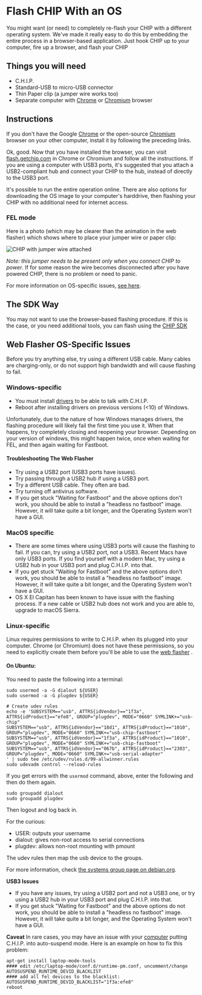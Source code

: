 # Flash CHIP With an OS

You might want (or need) to completely re-flash your CHIP with a different operating system. We've made it really easy to do this by embedding the entire process in a browser-based application. Just hook CHIP up to your computer, fire up a browser, and flash your CHIP


## Things you will need

 * C.H.I.P.
 * Standard-USB to micro-USB connector
 * Thin Paper clip (a jumper wire works too)
 * Separate computer with [Chrome](https://www.google.com/chrome/browser/desktop/index.html) or [Chromium](https://www.chromium.org/getting-involved/download-chromium) browser
 
## Instructions

If you don't have the Google [Chrome](https://www.google.com/chrome/browser/desktop/index.html) or the open-source [Chromium](https://www.chromium.org/getting-involved/download-chromium) browser on your other computer, install it by following the preceding links.

Ok, good. Now that you have installed the browser, you can visit [flash.getchip.com](http://flash.getchip.com) in Chrome or Chromium and follow all the instructions. If you are using a computer with USB3 ports, it's suggested that you attach a USB2-compliant hub and connect your CHIP to the hub, instead of directly to the USB3 port.

It's possible to run the entire operation online. There are also options for downloading the OS image to your computer's harddrive, then flashing your CHIP with no additional need for internet access. 

### FEL mode 
Here is a photo (which may be clearer than the animation in the web flasher) which shows where to place your jumper wire or paper clip:

![CHIP with jumper wire attached](images/uboot_fel_jumper.jpg)

*Note: this jumper needs to be present only when you connect CHIP to power*. If for some reason the wire becomes disconnected after you have powered CHIP, there is no problem or need to panic.



For more information on OS-specific issues, [see here](#web-flasher-os-specific-issues).

## The SDK Way

You may not want to use the browser-based flashing procedure. If this is the case, or you need additional tools, you can flash using the [CHIP SDK](#flash-chip-firmware)

## Web Flasher OS-Specific Issues

Before you try anything else, try using a different USB cable. Many cables are charging-only, or do not support high bandwidth and will cause flashing to fail.

### Windows-specific 
   * You must install [drivers](https://s3-us-west-2.amazonaws.com/getchip.com/extension/drivers/windows/InstallDriver2.exe) to be able to talk with C.H.I.P.
   * Reboot after installing drivers on previous versions (<10) of Windows.
   
Unfortunately, due to the nature of how Windows manages drivers, the flashing procedure will likely fail the first time you use it. When that happens, try completely closing and reopening your browser. Depending on your version of windows, this might happen twice, once when waiting for FEL, and then again waiting for Fastboot.

#### Troubleshooting The Web Flasher
   * Try using a USB2 port (USB3 ports have issues).
   * Try passing through a USB2 hub if using a USB3 port.
   * Try a different USB cable. They often are bad.
   * Try turning off antivirus software.
   * If you get stuck "Waiting for Fastboot" and the above options don't work, you should be able to install a "headless no fastboot" image. However, it will take quite a bit longer, and the Operating System won't have a GUI.


### MacOS specific
   * There are some times where using USB3 ports will cause the flashing to fail. If you can, try using a USB2 port, not a USB3. Recent Macs have only USB3 ports. If you find yourself with a modern Mac, try using a USB2 hub in your USB3 port and plug C.H.I.P. into that.
   * If you get stuck "Waiting for Fastboot" and the above options don't work, you should be able to install a "headless no fastboot" image. However, it will take quite a bit longer, and the Operating System won't have a GUI.
   * OS X El Capitan has been known to have issue with the flashing process. If a new cable or USB2 hub does not work and you are able to, upgrade to macOS Sierra.


### Linux-specific

Linux requires permissions to write to C.H.I.P. when its plugged into your computer. Chrome (or Chromium) does not have these permissions, so you need to explicitly create them before you'll be able to use the [web flasher](#flash-chip-with-an-os) .

#### On Ubuntu:

You need to paste the following into a terminal:

```shell
sudo usermod -a -G dialout ${USER}
sudo usermod -a -G plugdev ${USER}

# Create udev rules 
echo -e 'SUBSYSTEM=="usb", ATTRS{idVendor}=="1f3a", ATTRS{idProduct}=="efe8", GROUP="plugdev", MODE="0660" SYMLINK+="usb-chip"
SUBSYSTEM=="usb", ATTRS{idVendor}=="18d1", ATTRS{idProduct}=="1010", GROUP="plugdev", MODE="0660" SYMLINK+="usb-chip-fastboot"
SUBSYSTEM=="usb", ATTRS{idVendor}=="1f3a", ATTRS{idProduct}=="1010", GROUP="plugdev", MODE="0660" SYMLINK+="usb-chip-fastboot"
SUBSYSTEM=="usb", ATTRS{idVendor}=="067b", ATTRS{idProduct}=="2303", GROUP="plugdev", MODE="0660" SYMLINK+="usb-serial-adapter"
' | sudo tee /etc/udev/rules.d/99-allwinner.rules
sudo udevadm control --reload-rules
```

If you get errors with the `usermod` command, above, enter the following and then do them again.
```shell
sudo groupadd dialout
sudo groupadd plugdev
```
Then logout and log back in. 

For the curious:

   * USER: outputs your username 
   * dialout: gives non-root access to serial connections 
   * plugdev: allows non-root mounting with pmount 
   
The udev rules then map the usb device to the groups.

For more information, check [the systems group page on debian.org](https://wiki.debian.org/SystemGroups).

**USB3 Issues**
   * If you have any issues, try using a USB2 port and not a USB3 one, or try using a USB2 hub in your USB3 port and plug C.H.I.P. into that.
   * If you get stuck "Waiting for Fastboot" and the above options do not work, you should be able to install a "headless no fastboot" image. However, it will take quite a bit longer, and the Operating System won't have a GUI.



**Caveat**
In rare cases, you may have an issue with your [computer](http://askubuntu.com/questions/185274/how-can-i-disable-usb-autosuspend-for-a-specific-device) putting C.H.I.P. into auto-suspend mode. Here is an example on how to fix this problem:

```shell
apt-get install laptop-mode-tools
#### edit /etc/laptop-mode/conf.d/runtime-pm.conf, uncomment/change AUTOSUSPEND_RUNTIME_DEVID_BLACKLIST
#### add all fel devices to the blacklist:
AUTOSUSPEND_RUNTIME_DEVID_BLACKLIST="1f3a:efe8"
reboot
```
